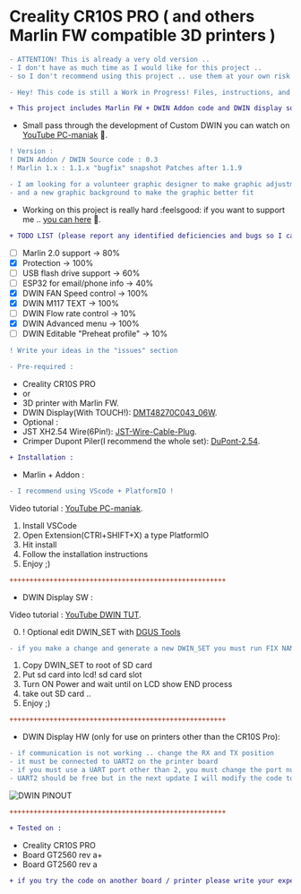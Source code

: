 # Creality CR10S PRO ( and others Marlin FW compatible 3D printers )
```diff
- ATTENTION! This is already a very old version ..
- I don't have as much time as I would like for this project ..
- so I don't recommend using this project .. use them at your own risk!
```
```diff
- Hey! This code is still a Work in Progress! Files, instructions, and other stuff might change!
```
```diff
+ This project includes Marlin FW + DWIN Addon code and DWIN display source code
```
- Small pass through the development of Custom DWIN you can watch on [YouTube PC-maniak](https://www.youtube.com/playlist?list=PLMFjiIc3pqZ2GEoCle6-rKPkPu-keQv5H) :movie_camera:.
```diff
! Version :
! DWIN Addon / DWIN Source code : 0.3
! Marlin 1.x : 1.1.x "bugfix" snapshot Patches after 1.1.9
```

```diff
- I am looking for a volunteer graphic designer to make graphic adjustments
- and a new graphic background to make the graphic better fit
```

- Working on this project is really hard :feelsgood: if you want to support me .. [you can here](http://pc-maniak.eu/patreon) :pizza:.

```diff
+ TODO LIST (please report any identified deficiencies and bugs so I can fix them - add to TODO)
```
- [ ] Marlin 2.0 support -> 80%
- [x] Protection -> 100%
- [ ] USB flash drive support -> 60%
- [ ] ESP32 for email/phone info -> 40%
- [x] DWIN FAN Speed control -> 100%
- [x] DWIN M117 TEXT -> 100%
- [ ] DWIN Flow rate control -> 10%
- [x] DWIN Advanced menu -> 100%
- [ ] DWIN Editable "Preheat profile" -> 10%
```diff
! Write your ideas in the "issues" section
```

```diff
- Pre-required :
```
- Creality CR10S PRO
- or
- 3D printer with Marlin FW.
- DWIN Display(With TOUCH!): [DMT48270C043_06W].
- Optional :
- JST XH2.54 Wire(6Pin!): [JST-Wire-Cable-Plug].
- Crimper Dupont Piler(I recommend the whole set): [DuPont-2.54].

```diff
+ Installation :
```
- Marlin + Addon :
```diff
- I recommend using VScode + PlatformIO !
```

Video tutorial : [YouTube PC-maniak](http://pc-maniak.eu/vscodeplatf).

1) Install VSCode
2) Open Extension(CTRl+SHIFT+X) a type PlatformIO
3) Hit install
4) Follow the installation instructions
5) Enjoy ;)
```diff
++++++++++++++++++++++++++++++++++++++++++++++++++++++
```
- DWIN Display SW :

Video tutorial : [YouTube DWIN TUT](http://pc-maniak.eu/dwintut).

0) ! Optional edit DWIN_SET with [DGUS Tools](http://pc-maniak.eu/DGUS_V7383.zip)
```diff
- if you make a change and generate a new DWIN_SET you must run FIX NAME.BAT !!
```
1) Copy DWIN_SET to root of SD card
2) Put sd card into lcd! sd card slot
3) Turn ON Power and wait until on LCD show END process
4) take out SD card ..
5) Enjoy ;)
```diff
++++++++++++++++++++++++++++++++++++++++++++++++++++++
```
- DWIN Display HW (only for use on printers other than the CR10S Pro):
```diff
- if communication is not working .. change the RX and TX position
- it must be connected to UART2 on the printer board
- if you must use a UART port other than 2, you must change the port number in the DWIN addon code
- UART2 should be free but in the next update I will modify the code to a simple definition port number
```

![DWIN PINOUT](http://pc-maniak.eu/DWIN_UART.jpg)
```diff
++++++++++++++++++++++++++++++++++++++++++++++++++++++
```
```diff
+ Tested on :
```
- Creality CR10S PRO
- Board GT2560 rev a+
- Board GT2560 rev a
```diff
+ if you try the code on another board / printer please write your experience in the "issues" section
```

[DMT48270C043_06W]: http://pc-maniak.eu/crealitydwin
[JST-Wire-Cable-Plug]: http://pc-maniak.eu/106p
[DuPont-2.54]: http://pc-maniak.eu/dupont254
